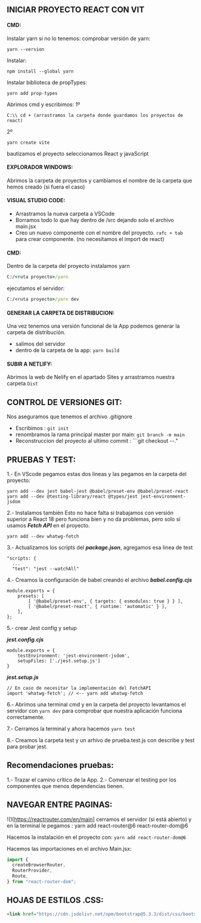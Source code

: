 ## INICIAR PROYECTO REACT CON VIT

#### CMD:
Instalar yarn si no lo tenemos: 
comprobar versión de yarn:
```
yarn --version
```
Instalar: 
```
npm install --global yarn
```
Instalar biblioteca de propTypes:
```
yarn add prop-types
```

Abrimos cmd y escribimos:
1º
```dos
C:\\ cd + (arrastramos la carpeta donde guardamos los proyectos de react)
```
2º 
```
yarn create vite
```
bautizamos el proyecto 
seleccionamos React y javaScript

#### EXPLORADOR WINDOWS:

Abrimos la carpeta de proyectos y cambiamos el nombre de la carpeta que hemos creado (si fuera el caso)

#### VISUAL STUDIO CODE:

- Arrastramos la nueva carpeta a VSCode 
- Borramos todo lo que hay dentro de /src dejando solo el archivo main.jsx
- Creo un nuevo componente con el nombre del proyecto. ```rafc + tab``` para crear componente. (no necesitamos el import de react)

#### CMD:

Dentro de la carpeta del proyecto instalamos yarn
```cmd
C:/<ruta proyecto>/yarn 
```
ejecutamos el servidor:
```cmd
C:/<ruta proyecto>/yarn dev
```

#### GENERAR LA CARPETA DE DISTRIBUCION:
Una vez tenemos una versión funcional de la App podemos generar la carpeta de distribución.
- salimos del servidor 
- dentro de la carpeta de la app: ```yarn build```

#### SUBIR A NETLIFY:

Abrimos la web de Nelify en el apartado Sites y arrastramos nuestra carpeta ```Dist```


## CONTROL DE VERSIONES GIT:

Nos aseguramos que tenemos el archivo .gitignore
- Escribimos : ```git init```
- renombramos la rama principal master por main: ```git branch -m main ```
- Reconstruccion del proyecto al ultimo commit : ```git checkout --."

## PRUEBAS Y TEST:
1.- En VScode pegamos estas dos lineas y las pegamos en la carpeta del proyecto:
```
yarn add --dev jest babel-jest @babel/preset-env @babel/preset-react 
yarn add --dev @testing-library/react @types/jest jest-environment-jsdom
```

2.- Instalamos también
Esto no hace falta si trabajamos con versión superior a React 18 pero funciona bien y no da problemas, pero solo si usamos ***Fetch API*** en el proyecto.

```
yarn add --dev whatwg-fetch
```

3.- Actualizamos los scripts del ***package.json***, agregamos esa linea de test
```
"scripts: {
  ...
  "test": "jest --watchAll"
```

4.- Creamos la configuración de babel creando el archivo ***babel.config.cjs***

```
module.exports = {
    presets: [
        [ '@babel/preset-env', { targets: { esmodules: true } } ],
        [ '@babel/preset-react', { runtime: 'automatic' } ],
    ],
};

```

5.-  crear Jest config y setup

***jest.config.cjs***
```
module.exports = {
    testEnvironment: 'jest-environment-jsdom',
    setupFiles: ['./jest.setup.js']
}

```
***jest.setup.js***
```
// En caso de necesitar la implementación del FetchAPI
import 'whatwg-fetch'; // <-- yarn add whatwg-fetch

```
6.- Abrimos una terminal cmd y en la carpeta del proyecto levantamos el servidor con ```yarn dev``` para comprobar que nuestra aplicación funciona correctamente. 

7.- Cerramos la terminal y ahora hacemos ```yarn test```

8.- Creamos la carpeta test y un arhivo de prueba.test.js con describe y test para probar jest.


## Recomendaciones pruebas:

1.- Trazar el camino crítico de la App.
2.- Comenzar el testing por los componentes que menos dependencias tienen.


## NAVEGAR ENTRE PAGINAS:
!()[https://reactrouter.com/en/main]
cerramos el servidor (si está abierto) y en la terminal le pegamos : yarn add react-router@6 react-router-dom@6

Hacemos la instalación en el proyecto con:
```yarn add react-router-dom@6```

Hacemos las importaciones en el archivo Main.jsx:
```jsx
import {
  createBrowserRouter,
  RouterProvider,
  Route,
} from "react-router-dom";
```

## HOJAS DE ESTILOS .CSS:

```html
<link href="https://cdn.jsdelivr.net/npm/bootstrap@5.3.3/dist/css/bootstrap.min.css" rel="stylesheet" integrity="sha384-QWTKZyjpPEjISv5WaRU9OFeRpok6YctnYmDr5pNlyT2bRjXh0JMhjY6hW+ALEwIH" crossorigin="anonymous">

```